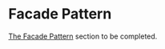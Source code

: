 # Facade Pattern

[The Facade Pattern](https://addyosmani.com/resources/essentialjsdesignpatterns/book/#facadepatternjavascript) section to be completed.